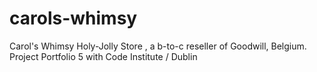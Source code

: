 # carols-whimsy
Carol's Whimsy Holy-Jolly Store , a b-to-c reseller of Goodwill, Belgium. Project Portfolio 5 with Code Institute / Dublin
